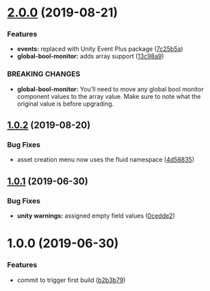 # [2.0.0](https://github.com/ashblue/fluid-database/compare/v1.0.2...v2.0.0) (2019-08-21)


### Features

* **events:** replaced with Unity Event Plus package ([7c25b5a](https://github.com/ashblue/fluid-database/commit/7c25b5a))
* **global-bool-monitor:** adds array support ([13c98a9](https://github.com/ashblue/fluid-database/commit/13c98a9))


### BREAKING CHANGES

* **global-bool-monitor:** You'll need to move any global bool monitor component values to the array value.
Make sure to note what the original value is before upgrading.

## [1.0.2](https://github.com/ashblue/fluid-database/compare/v1.0.1...v1.0.2) (2019-08-20)


### Bug Fixes

* asset creation menu now uses the fluid namespace ([4d58835](https://github.com/ashblue/fluid-database/commit/4d58835))

## [1.0.1](https://github.com/ashblue/fluid-database/compare/v1.0.0...v1.0.1) (2019-06-30)


### Bug Fixes

* **unity warnings:** assigned empty field values ([0cedde2](https://github.com/ashblue/fluid-database/commit/0cedde2))

# 1.0.0 (2019-06-30)


### Features

* commit to trigger first build ([b2b3b79](https://github.com/ashblue/fluid-database/commit/b2b3b79))
